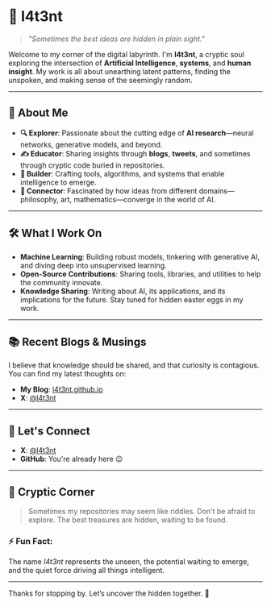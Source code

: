 # 👾 l4t3nt 

> _"Sometimes the best ideas are hidden in plain sight."_  

Welcome to my corner of the digital labyrinth. I'm **l4t3nt**, a cryptic soul exploring the intersection of **Artificial Intelligence**, **systems**, and **human insight**. My work is all about unearthing latent patterns, finding the unspoken, and making sense of the seemingly random.

---

## 🧠 About Me
- **🔍 Explorer**: Passionate about the cutting edge of **AI research**—neural networks, generative models, and beyond.
- **✍️ Educator**: Sharing insights through **blogs**, **tweets**, and sometimes through cryptic code buried in repositories.
- **🤖 Builder**: Crafting tools, algorithms, and systems that enable intelligence to emerge.
- **🔗 Connector**: Fascinated by how ideas from different domains—philosophy, art, mathematics—converge in the world of AI.

---

## 🛠️ What I Work On
- **Machine Learning**: Building robust models, tinkering with generative AI, and diving deep into unsupervised learning.
- **Open-Source Contributions**: Sharing tools, libraries, and utilities to help the community innovate.
- **Knowledge Sharing**: Writing about AI, its applications, and its implications for the future. Stay tuned for hidden easter eggs in my work.  

---

## 📚 Recent Blogs & Musings
I believe that knowledge should be shared, and that curiosity is contagious. You can find my latest thoughts on:
- **My Blog**: [l4t3nt.github.io](https://l4t3nt.github.io/)
- **X**: [@l4t3nt](https://x.com/l4t3nt)   

---

## 🔗 Let's Connect
- **X**: [@l4t3nt](https://x.com/l4t3nt)  
- **GitHub**: You're already here 😉  

---

## 🌌 Cryptic Corner
> Sometimes my repositories may seem like riddles. Don't be afraid to explore. The best treasures are hidden, waiting to be found.

### ⚡ Fun Fact:
The name *l4t3nt* represents the unseen, the potential waiting to emerge, and the quiet force driving all things intelligent.  

---
  
Thanks for stopping by. Let’s uncover the hidden together. 👾  
